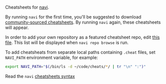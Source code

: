 Cheatsheets for [navi](https://github.com/denisidoro/navi).

By running `navi` for the first time, you'll be suggested to download [community-sourced cheatsheets](https://github.com/denisidoro/cheats). By running `navi` again, these cheatsheets will appear.

In order to add your own repository as a featured cheatsheet repo, edit [this file](https://github.com/denisidoro/cheats/edit/master/featured_repos.txt).
This list will be displayed when `navi repo browse` is run.

To add cheatsheats from separate local paths containing `.cheat` files, set `NAVI_PATH` environment variable, for example:

```bash
export NAVI_PATH="$(/bin/ls -d ~/code/cheats/*/ | tr "\n" ":")"
```


Read the `navi` [cheatsheets syntax](https://github.com/denisidoro/navi#cheatsheet-syntax)
